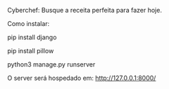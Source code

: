 Cyberchef:
Busque a receita perfeita para fazer hoje.

Como instalar:

pip install django

pip install pillow

python3 manage.py runserver

O server será hospedado em:
http://127.0.0.1:8000/
